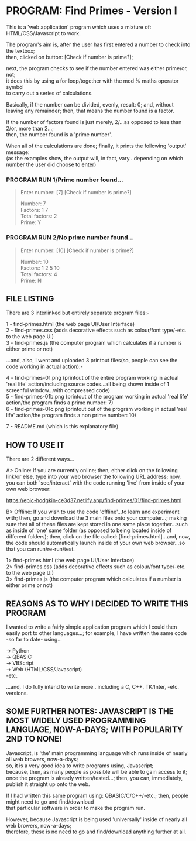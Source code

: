 # PROGRAM: Find Primes - Version I

This is a 'web application' program which uses a mixture of: HTML/CSS/Javascript to work.

The program's aim is, after the user has first entered a number to check into the textbox;      
then, clicked on button: [Check if number is prime?];  

next, the program checks to see if the number entered was either prime/or, not;   
it does this by using a for loop/together with the mod % maths operator symbol  
to carry out a series of calculations.

Basically, if the number can be divided, evenly, result: 0; and, without leaving any remainder;
then, that means the number found is a factor.

If the number of factors found is just merely, 2/...as opposed to less than 2/or, more than 2...;  
then, the number found is a 'prime number'.
     
When all of the calculations are done; finally, it prints the following 'output' message:      
(as the examples show, the output will, in fact, vary...depending on which number the user did choose to enter)

### PROGRAM RUN 1/Prime number found...

> Enter number: [7] [Check if number is prime?]
>
> Number: 7  
> Factors: 1 7  
> Total factors: 2  
> Prime: Y  

### PROGRAM RUN 2/No prime number found...

> Enter number: [10] [Check if number is prime?]
>
> Number: 10  
> Factors: 1 2 5 10  
> Total factors: 4  
> Prime: N  

## FILE LISTING

There are 3 interlinked but entirely separate program files:-

1 - find-primes.html (the web page UI/User Interface)  
2 - find-primes.css  (adds decorative effects such as colour/font type/-etc. to the web page UI)  
3 - find-primes.js   (the computer program which calculates if a number is either prime or not)  

...and, also, I went and uploaded 3 printout files(so, people can see the code working in actual action):-

4 - find-primes-01.png  (printout of the entire program working in actual 'real life' action/including source codes...all being shown inside of 1 screenful window...with compressed code)   
5 - find-primes-01b.png  (printout of the program working in actual 'real life' action/the program finds a prime number: 7)   
6 - find-primes-01c.png  (printout out of the program working in actual 'real life' action/the program finds a non prime number: 10)  

7 - README.md (which is this explanatory file)  

## HOW TO USE IT

There are 2 different ways...

A> Online: If you are currently online; then, either click on the following link/or else, type into your web browser the following URL address; now, you can both 'see/interact' with the code running 'live' from inside of your own web browser:

https://epic-hodgkin-ce3d37.netlify.app/find-primes/01/find-primes.html

B> Offline: If you wish to use the code 'offline'...to learn and experiment with; then, go and download the 3 main files onto your computer...; making sure that all of these files are kept stored in one same place together...such as inside of 'one' same folder (as opposed to being located inside of different folders); then, click on the file called: [find-primes.html]...and, now, the code should automatically launch inside of your own web browser...so that you can run/re-run/test.

1> find-primes.html (the web page UI/User Interface)  
2> find-primes.css  (adds decorative effects such as colour/font type/-etc. to the web page UI)  
3> find-primes.js   (the computer program which calculates if a number is either prime or not)  

## REASONS AS TO WHY I DECIDED TO WRITE THIS PROGRAM

I wanted to write a fairly simple application program which I could then easily port to other languages...; 
for example, I have written the same code -so far to date- using...

-> Python  
-> QBASIC  
-> VBScript  
-> Web (HTML/CSS/Javascript)  
-etc.  

...and, I do fully intend to write more...including a C, C++, TK/Inter, -etc. versions.

## SOME FURTHER NOTES: JAVASCRIPT IS THE MOST WIDELY USED PROGRAMMING LANGUAGE, NOW-A-DAYS; WITH POPULARITY 2ND TO NONE!

Javascript, is 'the' main programming language which runs inside of nearly all web browers, now-a-days;  
so, it is a very good idea to write programs using, Javascript;  
because, then, as many people as possible will be able to gain access to it;  
once the program is already written/tested...; then, you can, immediately, publish it straight up onto the web.  

If I had written this same program using: QBASIC/C/C++/-etc.; then, people might need to go and find/download  
that particular software in order to make the program run.

However, because Javascript is being used 'universally' inside of nearly all web browers, now-a-days;  
therefore, these is no need to go and find/download anything further at all.
